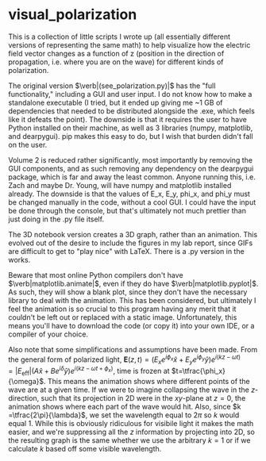 # visual_polarization

This is a collection of little scripts I wrote up (all essentially different versions of representing the same math) to help visualize how the electric field vector changes as a function of z (position in the direction of propagation, i.e. where you are on the wave) for different kinds of polarization.

The original version $\verb|(see_polarization.py)|$ has the "full functionality," including a GUI and user input. I do not know how to make a standalone executable (I tried, but it ended up giving me ~1 GB of dependencies that needed to be distributed alongside the .exe, which feels like it defeats the point). The downside is that it requires the user to have Python installed on their machine, as well as 3 libraries (numpy, matplotlib, and dearpygui). pip makes this easy to do, but I wish that burden didn't fall on the user.

Volume 2 is reduced rather significantly, most importantly by removing the GUI components, and as such removing any dependency on the dearpygui package, which is far and away the least common. Anyone running this, i.e. Zach and maybe Dr. Young, will have numpy and matplotlib installed already. The downside is that the values of E_x, E_y, phi_x, and phi_y must be changed manually in the code, without a cool GUI. I could have the input be done through the console, but that's ultimately not much prettier than just doing in the .py file itself.

The 3D notebook version creates a 3D graph, rather than an animation. This evolved out of the desire to include the figures in my lab report, since GIFs are difficult to get to "play nice" with LaTeX. There is a .py version in the works.

Beware that most online Python compilers don't have $\verb|matplotlib.animate|$, even if they do have $\verb|matplotlib.pyplot|$. As such, they will show a blank plot, since they don't have the necessary library to deal with the animation. This has been considered, but ultimately I feel the animation is so crucial to this program having any merit that it couldn't be left out or replaced with a static image. Unfortunately, this means you'll have to download the code (or copy it) into your own IDE, or a compiler of your choice.


Also note that some simplifications and assumptions have been made. From the general form of polarized light, $\mathbf{E}(z,t) = \left(E_x e^{i\phi_x}\hat{x} + E_y e^{i\phi_y}\hat{y}\right)e^{i(kz-\omega t)} = |E_{\mathrm{eff}}|\left(A\hat{x} + Be^{i\delta} \hat{y} \right)e^{i(kz - \omega t + \phi_x)}$, time is frozen at $t=\tfrac{\phi_x}{\omega}$. This means the animation shows where different points of the wave are at a given time. If we were to imagine collapsing the wave in the $z$-direction, such that its projection in 2D were in the $xy$-plane at $z=0$, the animation shows where each part of the wave would hit. Also, since $k =\tfrac{2\pi}{\lambda}$, we set the wavelength equal to $2\pi$ so $k$ would equal 1. While this is obviously ridiculous for visibile light it makes the math easier, and we're suppressing all the $z$ information by projecting into 2D, so the resulting graph is the same whether we use the arbitrary $k=1$ or if we calculate $k$ based off some visible wavelength.

